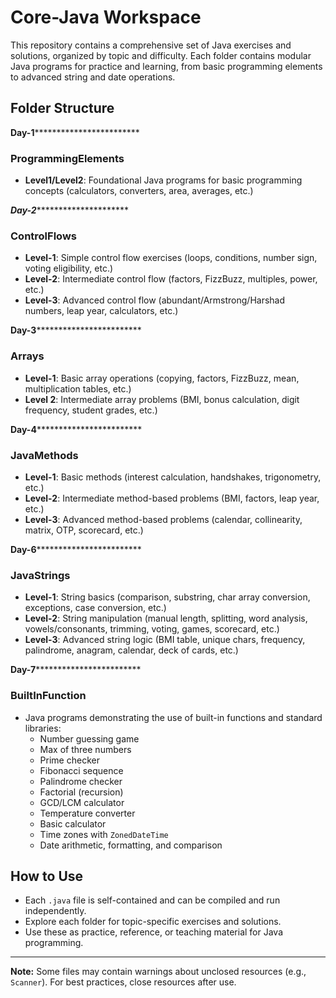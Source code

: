 # Core-Java Workspace

This repository contains a comprehensive set of Java exercises and solutions, organized by topic and difficulty. Each folder contains modular Java programs for practice and learning, from basic programming elements to advanced string and date operations.

## Folder Structure

**********************************Day-1**********************************************************
### ProgrammingElements
- **Level1/Level2**: Foundational Java programs for basic programming concepts (calculators, converters, area, averages, etc.)


***********************************Day-2********************************************************
### ControlFlows
- **Level-1**: Simple control flow exercises (loops, conditions, number sign, voting eligibility, etc.)
- **Level-2**: Intermediate control flow (factors, FizzBuzz, multiples, power, etc.)
- **Level-3**: Advanced control flow (abundant/Armstrong/Harshad numbers, leap year, calculators, etc.)


**********************************Day-3**********************************************************
### Arrays
- **Level-1**: Basic array operations (copying, factors, FizzBuzz, mean, multiplication tables, etc.)
- **Level 2**: Intermediate array problems (BMI, bonus calculation, digit frequency, student grades, etc.)


**********************************Day-4**********************************************************
### JavaMethods
- **Level-1**: Basic methods (interest calculation, handshakes, trigonometry, etc.)
- **Level-2**: Intermediate method-based problems (BMI, factors, leap year, etc.)
- **Level-3**: Advanced method-based problems (calendar, collinearity, matrix, OTP, scorecard, etc.)


**********************************Day-6**********************************************************
### JavaStrings
- **Level-1**: String basics (comparison, substring, char array conversion, exceptions, case conversion, etc.)
- **Level-2**: String manipulation (manual length, splitting, word analysis, vowels/consonants, trimming, voting, games, scorecard, etc.)
- **Level-3**: Advanced string logic (BMI table, unique chars, frequency, palindrome, anagram, calendar, deck of cards, etc.)



**********************************Day-7**********************************************************
### BuiltInFunction
- Java programs demonstrating the use of built-in functions and standard libraries:
    - Number guessing game
    - Max of three numbers
    - Prime checker
    - Fibonacci sequence
    - Palindrome checker
    - Factorial (recursion)
    - GCD/LCM calculator
    - Temperature converter
    - Basic calculator
    - Time zones with `ZonedDateTime`
    - Date arithmetic, formatting, and comparison


## How to Use
- Each `.java` file is self-contained and can be compiled and run independently.
- Explore each folder for topic-specific exercises and solutions.
- Use these as practice, reference, or teaching material for Java programming.

---

**Note:** Some files may contain warnings about unclosed resources (e.g., `Scanner`). For best practices, close resources after use.

